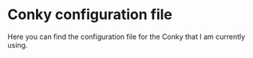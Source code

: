Conky configuration file
==============================
Here you can find the  configuration file for the Conky that I am currently using.

